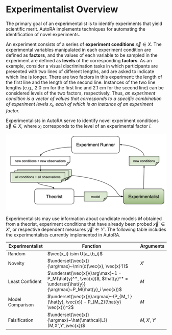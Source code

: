 # Experimentalist Overview

The primary goal of an experimentalist is to identify experiments that yield 
scientific merit. AutoRA implements techniques for automating the identification 
of novel experiments.

An experiment consists of a series of **experiment conditions** $\vec{x} \in X$. 
The experimental variables manipulated in each experiment condition 
are defined as **factors**, and the values of each variable to be sampled 
in the experiment are defined as **levels** of the corresponding **factors**. 
As an example, consider a visual discrimination tasks in which participants are presented
with two lines of different lengths, and are asked to indicate which line is longer.
There are two factors in this experiment: the length of the first line and 
the length of the second line. Instances of the two line lengths 
(e.g., 2.0 cm for the first line and 2.1 cm for the sceond line) 
can be considered levels of the two factors, respectively. Thus, *an experiment condition is a vector of values that
corresponds to a specific combination of experiment levels $x_i$, 
each of which is an instance of an experiment factor.*

Experimentalists in AutoRA serve to identify novel 
experiment conditions $\vec{x} \in X$, where $x_i$ corresponds 
to the level of an experimental factor $i$.

![Overview](../img/experimentalist.png)

Experimentalists may use information about candidate models $M$ obtained from a theorist, 
experiment conditions that have already been probed $\vec{x}' \in X'$, or 
respective dependent measures $\vec{y}' \in Y'$. The following table includes the experimentalists currently implemented
 in AutoRA.

| Experimentalist  | Function                                                                                                                      | Arguments  |
|------------------|-------------------------------------------------------------------------------------------------------------------------------|------------|
| Random           | $\vec{x_i} \sim U[a_i,b_i]$                                                                                                   |            |
| Novelty          | $\underset{\vec{x}}{\arg\max}~\min(d(\vec{x}, \vec{x}'))$                                                                     | $X'$       |
| Least Confident  | $\underset{\vec{x}}{\arg\max}~1 - P_M(\hat{y}^*, \vec{x})$, $\hat{y}^* = \underset{\hat{y}}{\arg\max}~P_M(\hat{y}_i \vec{x})$ | $M$        |
| Model Comparison | $\underset{\vec{x}}{\argmax}~(P_{M_1}(\hat{y}, \vec{x}) - P_{M_2}(\hat{y} \vec{x}))^2$                                        | $M$        |
| Falsification    | $\underset{\vec{x}}{\argmax}~\hat{\mathcal{L}}(M,X',Y',\vec{x})$                                                              | $M, X', Y'$ |



